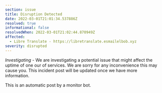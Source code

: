 ```yaml
---
section: issue
title: Disruption Detected
date: 2022-03-01T21:01:34.537886Z
resolved: true
informational: false
resolvedWhen: 2022-03-01T21:02:44.870949Z
affected:
  - Libre Translate - https://libretranslate.esmailelbob.xyz
severity: disrupted
---
```

*Investigating* - We are investigating a potential issue that might affect the uptime of one our of services. We are sorry for any inconvenience this may cause you. This incident post will be updated once we have more information.

This is an automatic post by a monitor bot.
        
